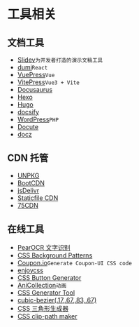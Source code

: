 # 工具相关

## 文档工具

- [Slidev](https://cn.sli.dev/)`为开发者打造的演示文稿工具`
- [dumi](https://d.umijs.org/zh-CN)`React`
- [VuePress](https://v2.vuepress.vuejs.org/zh/)`Vue`
- [VitePress](https://vitepress.vuejs.org/)`Vue3 + Vite`
- [Docusaurus](https://www.docusaurus.cn/)
- [Hexo](https://hexo.io/zh-cn/)
- [Hugo](https://www.gohugo.cn/)
- [docsify](https://docsify.js.org/)
- [WordPress](https://cn.wordpress.org/)`PHP`
- [Docute](https://docute.org/zh/)
- [docz](https://www.docz.site/)

## CDN 托管

- [UNPKG](https://unpkg.com/)
- [BootCDN](https://www.bootcdn.cn/)
- [jsDelivr](https://www.jsdelivr.com/)
- [Staticfile CDN](http://www.staticfile.org/)
- [75CDN](https://cdn.baomitu.com/)

## 在线工具

- [PearOCR 文字识别](https://pearocr.com/)
- [CSS Background Patterns](https://www.magicpattern.design/tools/css-backgrounds)
- [Coupon.io](https://coupon.codelabo.cn/)`Generate Coupon-UI CSS code`
- [enjoycss](https://enjoycss.com/)
- [CSS Button Generator](https://cssbuttongenerator.com/)
- [AniCollection](http://anicollection.github.io/)`动画`
- [CSS Generator Tool](https://cssgenerator.org/)
- [cubic-bezier(.17,.67,.83,.67)](https://cubic-bezier.com/)
- [CSS 三角形生成器](http://apps.eky.hk/css-triangle-generator/zh-hant)
- [CSS clip-path maker](https://bennettfeely.com/clippy/)
